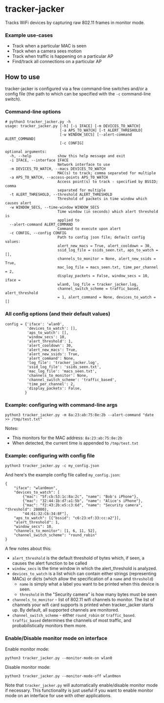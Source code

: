 # tracker-jacker

Tracks WiFi devices by capturing raw 802.11 frames in monitor mode.

### Example use-cases

* Track when a particular MAC is seen
* Track when a camera sees motion
* Track when traffic is happening on a particular AP
* Find/track all connections on a particular AP

## How to use

tracker-jacker is configured via a few command-line switches and/or a config file (the path to which can be specified with the `-c` command-line switch).

### Command-line options

```
# python3 tracker_jacker.py -h
usage: tracker_jacker.py [-h] [-i IFACE] [-m DEVICES_TO_WATCH]
                         [-a APS_TO_WATCH] [-t ALERT_THRESHOLD]
                         [-w WINDOW_SECS] [--alert-command ALERT_COMMAND]
                         [-c CONFIG]

optional arguments:
  -h, --help            show this help message and exit
  -i IFACE, --interface IFACE
                        Network interface to use
  -m DEVICES_TO_WATCH, --macs DEVICES_TO_WATCH
                        MAC(s) to track; comma separated for multiple
  -a APS_TO_WATCH, --access-points APS_TO_WATCH
                        Access point(s) to track - specified by BSSID; comma
                        separated for multiple
  -t ALERT_THRESHOLD, --threshold ALERT_THRESHOLD
                        Threshold of packets in time window which causes alert
  -w WINDOW_SECS, --time-window WINDOW_SECS
                        Time window (in seconds) which alert threshold is
                        applied to
  --alert-command ALERT_COMMAND
                        Command to execute upon alert
  -c CONFIG, --config CONFIG
                        Path to config json file; default config values:
                        alert_new_macs = True, alert_cooldown = 30,
                        ssid_log_file = ssids_seen.txt, aps_to_watch = [],
                        channels_to_monitor = None, alert_new_ssids = True,
                        mac_log_file = macs_seen.txt, time_per_channel = 2,
                        display_packets = False, window_secs = 10, iface =
                        wlan0, log_file = tracker_jacker.log,
                        channel_switch_scheme = traffic_based, alert_threshold
                        = 1, alert_command = None, devices_to_watch = []
```

### All config options (and their default values)

    config = {'iface': 'wlan0',
              'devices_to_watch': [],
              'aps_to_watch': [],
              'window_secs': 10,
              'alert_threshold': 1,
              'alert_cooldown': 30,
              'alert_new_macs': True,
              'alert_new_ssids': True,
              'alert_command': None,
              'log_file': 'tracker_jacker.log',
              'ssid_log_file': 'ssids_seen.txt',
              'mac_log_file': 'macs_seen.txt',
              'channels_to_monitor': None,
              'channel_switch_scheme': 'traffic_based',
              'time_per_channel': 2,
              'display_packets': False,
             }


### Example: configuring with command-line args

    python3 tracker_jacker.py -m 8a:23:ab:75:8e:2b --alert-command "date >> /tmp/test.txt"

Notes:
* This monitors for the MAC address: `8a:23:ab:75:8e:2b`
* When detected, the current time is appended to `/tmp/test.txt`

### Example: configuring with config file

	python3 tracker_jacker.py -c my_config.json

And here's the example config file called `my_config.json`:

```
{
    "iface": "wlan0mon",
    "devices_to_watch": [
        {"mac": "5f:cb:53:1c:8a:2c", "name": "Bob's iPhone"},
        {"mac": "32:44:1b:d7:a1:5b", "name": "Alice's iPhone"},
        {"mac": "f2:43:2b:e5:c3:6d", "name": "Security camera", "threshold": 20000},
        "44:61:32:C6:34:8F"],
    "aps_to_watch": [{"bssid": "c6:23:ef:33:cc:a2"}],
    "alert_threshold": 1,
    "window_secs": 10,
    "channels_to_monitor": [1, 6, 11, 52],
    "channel_switch_scheme": "round_robin"
}
```

A few notes about this:
* `alert_threshold` is the default threshold of bytes which, if seen, a causes the alert function to be called
* `window_secs` is the time window in which the alert_threshold is analyzed.
* `devices_to_watch` is a list which can contain either strings (representing MACs) or dicts (which allow the specification of a `name` and `threshold`)
	- `name` is simply what a label you want to be printed when this device is seen.
	- `threshold` in the "Security camera" is how many bytes must be seen
* `channels_to_monitor` - list of 802.11 wifi channels to monitor. The list of channels your wifi card supports is printed when tracker_jacker starts up. By default, all supported channels are monitored.
* `channel_switch_scheme` - either `round_robin` or `traffic_based`. `traffic_based` determines the channels of most traffic, and probabilistically monitors them more.

### Enable/Disable monitor mode on interface

Enable monitor mode:

    python3 tracker_jacker.py --monitor-mode-on wlan0

Disable monitor mode:

    python3 tracker_jacker.py --monitor-mode-off wlan0mon

Note that `tracker_jacker.py` will automatically enable/disable monitor mode if necessary. This functionality is just useful if you want to enable monitor mode on an interface for use with other applications.

